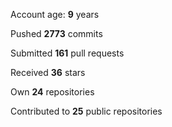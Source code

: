 Account age: **9** years

Pushed **2773** commits

Submitted **161** pull requests

Received **36** stars

Own **24** repositories

Contributed to **25** public repositories
